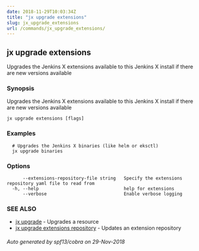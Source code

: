 ```yaml
---
date: 2018-11-29T10:03:34Z
title: "jx upgrade extensions"
slug: jx_upgrade_extensions
url: /commands/jx_upgrade_extensions/
---
```

## jx upgrade extensions

Upgrades the Jenkins X extensions available to this Jenkins X install if there are new versions available

### Synopsis

Upgrades the Jenkins X extensions available to this Jenkins X install if there are new versions available

```
jx upgrade extensions [flags]
```

### Examples

```
  # Upgrades the Jenkins X binaries (like helm or eksctl)
  jx upgrade binaries
```

### Options

```
      --extensions-repository-file string   Specify the extensions repository yaml file to read from
  -h, --help                                help for extensions
      --verbose                             Enable verbose logging
```

### SEE ALSO

* [jx upgrade](/commands/jx_upgrade/)	 - Upgrades a resource
* [jx upgrade extensions repository](/commands/jx_upgrade_extensions_repository/)	 - Updates an extension repository

###### Auto generated by spf13/cobra on 29-Nov-2018
